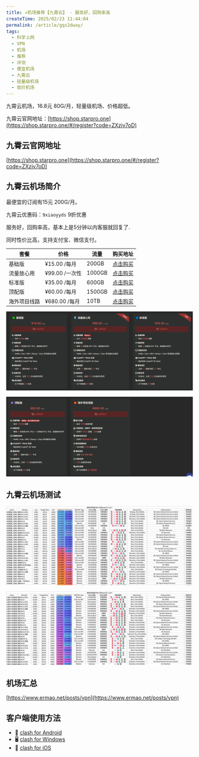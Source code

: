```yaml
---
title: ✈️机场推荐【九霄云】 - 服务好，回购率高
createTime: 2025/02/23 11:44:04
permalink: /article/gqs2dway/
tags:
  - 科学上网
  - VPN
  - 机场
  - 推荐
  - 评测
  - 便宜机场
  - 九霄云
  - 轻量级机场
  - 低价机场
---
```


九霄云机场，16.8元 80G/月，轻量级机场、价格超低。

九霄云官网地址：[https://shop.starpro.one](https://shop.starpro.one/#/register?code=ZXzjv7oD)

<!-- more -->

## 九霄云官网地址

[https://shop.starpro.one](https://shop.starpro.one/#/register?code=ZXzjv7oD)

## 九霄云机场简介

最便宜的订阅有15元 200G/月。

九霄云优惠码：`9xiaoyyds` 9折优惠

服务好，回购率高，基本上是5分钟以内客服就回复了.

同时性价比高，支持支付宝、微信支付。

| 套餐 | 价格 | 流量 | 购买地址 |
| --- | --- | --- | --- |
|基础版|¥15.00 /每月|200GB| [点击购买](https://shop.starpro.one/#/register?code=ZXzjv7oD) |
|流量放心用|¥99.00 /一次性|1000GB| [点击购买](https://shop.starpro.one/#/register?code=ZXzjv7oD) |
|标准版|¥35.00 /每月|600GB| [点击购买](https://shop.starpro.one/#/register?code=ZXzjv7oD) |
|顶配版|¥60.00 /每月|1500GB| [点击购买](https://shop.starpro.one/#/register?code=ZXzjv7oD) |
|海外项目线路|¥680.00 /每月|10TB| [点击购买](https://shop.starpro.one/#/register?code=ZXzjv7oD) |


![九霄云价格](images/机场推荐九霄云/image.png)

![九霄云价格](images/机场推荐九霄云/image-3.png)


## 九霄云机场测试

![九霄云机场测试](images/机场推荐九霄云/image-1.png)

![九霄云机场测试](images/机场推荐九霄云/image-2.png)

## 机场汇总

[https://www.ermao.net/posts/vpn](https://www.ermao.net/posts/vpn)

## 客户端使用方法

- 📱 [clash for Android](https://www.ermao.net/article/eh8f4n86/)
- 🖥 [clash for Windows](https://www.ermao.net/article/0gematwc/)
- 🍎 [clash for iOS](https://www.ermao.net/article/z747kgjd/)